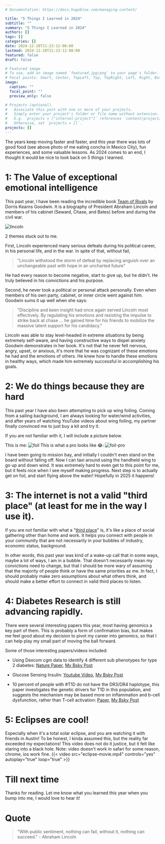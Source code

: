 ```yaml
---
# Documentation: https://docs.hugoblox.com/managing-content/

title: "5 Things I Learned in 2024"
subtitle: ""
summary: "5 Things I Learned in 2024"
authors: []
tags: []
categories: []
date: 2024-12-28T21:23:12-08:00
lastmod: 2024-12-28T21:23:12-08:00
featured: false
draft: false

# Featured image
# To use, add an image named `featured.jpg/png` to your page's folder.
# Focal points: Smart, Center, TopLeft, Top, TopRight, Left, Right, BottomLeft, Bottom, BottomRight.
image:
  caption: ""
  focal_point: ""
  preview_only: false

# Projects (optional).
#   Associate this post with one or more of your projects.
#   Simply enter your project's folder or file name without extension.
#   E.g. `projects = ["internal-project"]` references `content/project/deep-learning/index.md`.
#   Otherwise, set `projects = []`.
projects: []
---
```


The years keep moving faster and faster, and this year there was lots of good food 
(see above photo of me eating concha in Mexico City), fun experiences, and some valuable lessons. 
As 2024 comes to an end, I thought it would be nice to look back on 5 things I learned.

# 1: The Value of exceptional emotional intelligence
This past year, I have been reading the incredible book 
[Team of Rivals](https://www.amazon.com/Team-Rivals-Political-Abraham-Lincoln/dp/0743270754) by Dorris Kearns Goodwin. 
It is a biography of President Abraham Lincoln and members of his cabinet 
(Seward, Chase, and Bates) before and during the civil war.

![lincoln](lincoln.png)

2 themes stuck out to me.

First, Lincoln experienced many serious defeats during his political career, in his personal life, and in the war. 
In spite of that, without fail, 
>"Lincoln withstood the storm of defeat by replacing anguish over an unchangeable past with hope in an uncharted future"

He had every reason to become negative, start to give up, but he didn't. 
He truly believed in his convictions and his purpose.

Second, he never took a political or personal attack personally. 
Even when members of his own party, cabinet, or inner circle went against him.
Goodwin sums it up well when she says: 
> "Discipline and keen insight had once again served Lincoln most effectively. 
> By regulating his emotions and resisting the impulse to strike back at chase ... 
> he gained time for his friends to mobilize the massive latent support for his candidacy."

Lincoln was able to stay level-headed in extreme situations by being extremely self-aware, and having constructive ways
to dispel anxiety Goodwin demonstrates in her book. It's not that he never felt nervous, angry, upset, or anxious, it's 
more that he was cognizant of these emotions he had and the emotions of others. He knew how to handle these emotions 
in healthy ways, which made him extremely successful in accomplishing his goals.

# 2: We do things because they are hard
This past year I have also been attempting to pick up wing foiling. Coming from a sailing background, 
I am always looking for water/wind activities, and after years of watching YouTube videos about wing foiling, my partner
finally convinced me to just buy a kit and try it.

If you are not familiar with it, I will include a picture below.

This is me:
![foil](foil.jpg)
This is what a pro looks like 😂:
![foil-pro](foil-pro.png)

I have been going to mission bay, and initially I couldn't even stand on the board without falling off.
Now I can taxi around using the handheld wing to go up and down wind.
It was extremely hard to even get to this point for me, but it feels nice when I see myself making progress.
Next step is to actually get on foil, and start flying above the water!
Hopefully in 2025 it happens!

# 3: The internet is not a valid "third place" (at least for me in the way I use it).
If you are not familiar with what a "[third place](https://en.wikipedia.org/wiki/Third_place)" is, it's like a 
place of social gathering other than home and work. It helps you connect with people in your community that are not
necessarily in your bubbles of industry, economic status, background.

In other words, this past year was kind of a wake-up call that in some ways, maybe a lot of ways, I am 
in a bubble. That doesn't necessarily mean my convictions need to change, but that I should be more wary of assuming that 
the majority of people think or have the same priorities as me. In fact, I should probably make zero assumptions 
about what others think, and should make a better effort to connect in valid third places to listen.

# 4: Diabetes Research is still advancing rapidly.
There were several interesting papers this year, most having genomics a key part of them.
This is probably a form of confirmation bias, but makes me feel good about my decision to pivot my career into
genomics, so that I can help play my small part of moving the ball forward.

Some of those interesting papers/videos included:

- Using Dexcom cgm data to identify 4 different sub phenotypes for type 2 diabetes: 
[Nature Paper](https://www.nature.com/articles/s41551-024-01311-6),
[My Bsky Post](https://bsky.app/profile/dddiaz.com/post/3leajsnt2gc2f)

- Glucose Sensing Insulin:
[Youtube Video](https://www.youtube.com/watch?v=lVTS_J7Xmxs),
[My Bsky Post](https://bsky.app/profile/dddiaz.com/post/3ldhfxf2bfk2c)

- 10 percent of people with #T1D do not have the DR3/DR4 haplotype, this paper investigates the genetic drivers for 
T1D in this population, and suggests the mechanism may be based more on inflammation and b-cell dysfunction, rather than T-cell activation:
[Paper](https://diabetesjournals.org/care/article/doi/10.2337/dc24-1251/157547/Genetic-Discovery-and-Risk-Prediction-for-Type-1),
[My Bsky Post](https://bsky.app/profile/dddiaz.com/post/3ldevktg5qk25)

# 5: Eclipses are cool!
Especially when it's a total solar eclipse, and you are watching it with friends in Austin!
To be honest, I kinda assumed this, but the reality far exceeded my expectations!
This video does not do it justice, but it felt like staring into a black hole.
Note: video doesn't work in safari for some reason, chrome, ios work fine.
{{< video src="eclipse-movie.mp4" controls="yes" autoplay="true" loop="true" >}}


# Till next time
Thanks for reading. Let me know what you learned this year when you bump into me, I would love to hear it!


# Quote 
> "With public sentiment, nothing can fail, without it, nothing can succeed." - Abraham Lincoln
